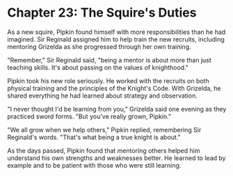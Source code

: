 # Chapter 23: The Squire's Duties

As a new squire, Pipkin found himself with more responsibilities than he had imagined. Sir Reginald assigned him to help train the new recruits, including mentoring Grizelda as she progressed through her own training.

"Remember," Sir Reginald said, "being a mentor is about more than just teaching skills. It's about passing on the values of knighthood."

Pipkin took his new role seriously. He worked with the recruits on both physical training and the principles of the Knight's Code. With Grizelda, he shared everything he had learned about strategy and observation.

"I never thought I'd be learning from you," Grizelda said one evening as they practiced sword forms. "But you've really grown, Pipkin."

"We all grow when we help others," Pipkin replied, remembering Sir Reginald's words. "That's what being a true knight is about."

As the days passed, Pipkin found that mentoring others helped him understand his own strengths and weaknesses better. He learned to lead by example and to be patient with those who were still learning.
